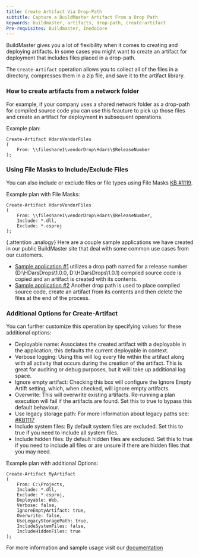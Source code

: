 ```yaml
---
title: Create Artifact Via Drop-Path
subtitle: Capture a BuildMaster Artifact From a Drop Path
keywords: buildmaster, artifacts, drop-path, create-artifact
Pre-requisites: Buildmaster, InedoCore
---
```


BuildMaster gives you a lot of flexibility when it comes to creating and deploying artifacts. In some cases you might want to create an artifact for deployment that includes files placed in a drop-path. 

The `Create-Artifact` operation allows you to collect all of the files in a directory, compresses them in a zip file, and save it to the artifact library. 

### How to create artifacts from a network folder

For example, if your company uses a shared network folder as a drop-path for compiled source code you can use this feauture to pick up those files and create an artifact for deployment in subsequent operations.  

Example plan:

```
Create-Artifact HdarsVendorFiles
(
    From: \\fileshare1\vendorDrop\Hdars\$ReleaseNumber
);
```

### Using File Masks to Include/Exclude Files

You can also include or exclude files or file types using File Masks [KB #1119](https://inedo.com/support/kb/1119/wildcard-masking-in-inedo-prouducts). 

Example plan with File Masks:
```
Create-Artifact HdarsVendorFiles
(
    From: \\fileshare1\vendorDrop\Hdars\$ReleaseNumber,
    Include: *.dll,
    Exclude: *.csproj
);
```


{.attention .analogy} Here are a couple sample applications we have created in our public BuildMaster site that deal with some common use cases from our customers.  
- [Sample application #1](https://buildmaster.inedo.com/applications/41/) utilizes a drop path named for a release number (D:\HDarsDrops\1.0.0, D:\HDarsDrops\1.0.1) compiled source code is copied and an artifact is created with its contents.
- [Sample application #2](https://buildmaster.inedo.com/applications/42/) Another drop path is used to place compiled source code, create an artifact from its contents and then delete the files at the end of the process. 
 

### Additional Options for Create-Artifact
You can further customize this operation by specifying values for these additional options:

- Deployable name:  Associates the created artifact with a deployable in the application; this defaults the current deployable in context.
- Verbose logging: Using this will log every file within the artifact along with all activity that occurs during the creation of the artifact.  This is great for auditing or debug purposes, but it wiill take up additional log space.
- Ignore empty artifact: Checking this box will configure the Ignore Empty Artift setting, which, when checked, will ignore empty artifacts. 
- Overwrite:  This will overwrite existing artifacts. Re-running a plan execution will fail if the artifacts are found. Set this to true to bypass this default behaviour. 
- Use legacy storage path: For more information about legacy paths see: [#KB1117](https://inedo.com/support/kb/1117/upgrade-notes-for-buildmaster-v5#legacy-storage-paths) 
- Include system files: By default system files are excluded. Set this to true if you need to include all system files. 
- Include hidden files: By default hidden files are excluded. Set this to true if you need to include all files or are unsure if there are hidden files that you may need.


Example plan with additional Options:
```
Create-Artifact MyArtifact
(
    From: C:\Projects,
    Include: *.dll,
    Exclude: *.csproj,
    Deployable: Web,
    Verbose: false,
    IgnoreEmptyArtifact: true,
    Overwrite: false,
    UseLegacyStoragePath: true,
    IncludeSystemFiles: false,
    IncludeHiddenFiles: true
);
```




For more information and sample usage visit our [documentation](https://inedo.com/docs/buildmaster/reference/operations/artifacts/create-artifact)
